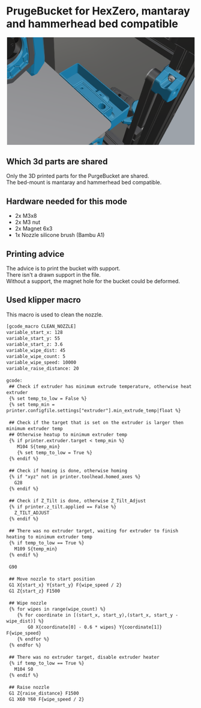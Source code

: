 # PrugeBucket for HexZero, mantaray and hammerhead bed compatible
<p align="center"><img width="500" src="assets/PurgeBucket.png"></p>

## Which 3d parts are shared
Only the 3D printed parts for the PurgeBucket are shared. <br>
The bed-mount is mantaray and hammerhead bed compatible.

## Hardware needed for this mode
- 2x M3x8
- 2x M3 nut
- 2x Magnet 6x3
- 1x Nozzle silicone brush (Bambu A1)

## Printing advice
The advice is to print the bucket with support. <br>
There isn't a drawn support in the file. <br>
Without a support, the magnet hole for the bucket could be deformed.

## Used klipper macro
This macro is used to clean the nozzle. <br>
```
[gcode_macro CLEAN_NOZZLE]
variable_start_x: 128
variable_start_y: 55
variable_start_z: 3.6
variable_wipe_dist: 45
variable_wipe_count: 5
variable_wipe_speed: 10000
variable_raise_distance: 20

gcode:
 ## Check if extruder has minimum extrude temperature, otherwise heat extruder
 {% set temp_to_low = False %}
 {% set temp_min = printer.configfile.settings["extruder"].min_extrude_temp|float %}  

 ## Check if the target that is set on the extruder is larger then minimum extruder temp
 ## Otherwise heatup to minimum extruder temp
 {% if printer.extruder.target < temp_min %}
    M104 S{temp_min}
    {% set temp_to_low = True %} 
 {% endif %}
 
 ## Check if homing is done, otherwise homing
 {% if "xyz" not in printer.toolhead.homed_axes %}
   G28
 {% endif %}

 ## Check if Z_Tilt is done, otherwise Z_Tilt_Adjust
 {% if printer.z_tilt.applied == False %}
   Z_TILT_ADJUST
 {% endif %}

 ## There was no extruder target, waiting for extruder to finish heating to minimum extruder temp
 {% if temp_to_low == True %}
   M109 S{temp_min} 
 {% endif %}

 G90                                            

 ## Move nozzle to start position
 G1 X{start_x} Y{start_y} F{wipe_speed / 2}
 G1 Z{start_z} F1500

 ## Wipe nozzle
 {% for wipes in range(wipe_count) %}
    {% for coordinate in [(start_x, start_y),(start_x, start_y - wipe_dist)] %}
        G0 X{coordinate[0] - 0.6 * wipes} Y{coordinate[1]} F{wipe_speed}
    {% endfor %}
 {% endfor %}

 ## There was no extruder target, disable extruder heater
 {% if temp_to_low == True %}
   M104 S0 
 {% endif %}
  
 ## Raise nozzle
 G1 Z{raise_distance} F1500
 G1 X60 Y60 F{wipe_speed / 2}
